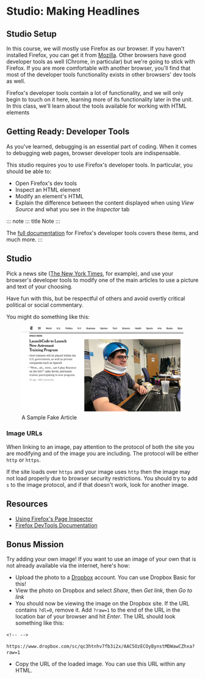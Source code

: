 # Studio: Making Headlines

## Studio Setup

In this course, we will mostly use Firefox as our browser. If you
haven\'t installed Firefox, you can get it from
[Mozilla](https://www.mozilla.org/en-US/firefox/new/). Other browsers
have good developer tools as well (Chrome, in particular) but we\'re
going to stick with Firefox. If you are more comfortable with another
browser, you\'ll find that most of the developer tools functionality
exists in other browsers\' dev tools as well.

Firefox\'s developer tools contain a lot of functionality, and we will
only begin to touch on it here, learning more of its functionality later
in the unit. In this class, we\'ll learn about the tools available for
working with HTML elements

## Getting Ready: Developer Tools

As you\'ve learned, debugging is an essential part of coding. When it
comes to debugging web pages, browser developer tools are indispensable.

This studio requires you to use Firefox\'s developer tools. In
particular, you should be able to:

-   Open Firefox\'s dev tools
-   Inspect an HTML element
-   Modify an element\'s HTML
-   Explain the difference between the content displayed when using
    *View Source* and what you see in the *Inspector* tab

::: note
::: title
Note
:::

The [full documentation](https://developer.mozilla.org/en-US/docs/Tools)
for Firefox\'s developer tools covers these items, and much more.
:::

## Studio

Pick a news site ([The New York Times](https://www.nytimes.com/), for
example), and use your browser\'s developer tools to modify one of the
main articles to use a picture and text of your choosing.

Have fun with this, but be respectful of others and avoid overtly
critical political or social commentary.

You might do something like this:

<figure>
<img src="figures/making-headlines-screenshot.png"
alt="figures/making-headlines-screenshot.png" />
<figcaption>A Sample Fake Article</figcaption>
</figure>

### Image URLs

When linking to an image, pay attention to the protocol of both the site
you are modifying and of the image you are including. The protocol will
be either `http` or `https`.

If the site loads over `https` and your image uses `http` then the image
may not load properly due to browser security restrictions. You should
try to add `s` to the image protocol, and if that doesn\'t work, look
for another image.

## Resources

-   [Using Firefox\'s Page
    Inspector](https://developer.mozilla.org/en-US/docs/Tools/Page_Inspector)
-   [Firefox DevTools
    Documentation](https://developer.mozilla.org/en-US/docs/Tools)

## Bonus Mission

Try adding your own image! If you want to use an image of your own that
is not already available via the internet, here\'s how:

-   Upload the photo to a [Dropbox](https://www.dropbox.com/) account.
    You can use Dropbox Basic for this!
-   View the photo on Dropbox and select *Share*, then *Get link*, then
    *Go to link*
-   You should now be viewing the image on the Dropbox site. If the URL
    contains `?dl=0`, remove it. Add `?raw=1` to the end of the URL in
    the location bar of your browser and hit *Enter*. The URL should
    look something like this:

```{=html}
<!-- -->
```
    https://www.dropbox.com/sc/qc3htnhv7fb3i2x/AAC5OzECOyBynstMDWawCZhxa?raw=1

-   Copy the URL of the loaded image. You can use this URL within any
    HTML.
